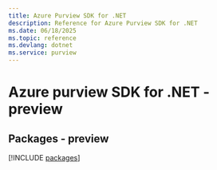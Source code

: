 ```yaml
---
title: Azure Purview SDK for .NET
description: Reference for Azure Purview SDK for .NET
ms.date: 06/18/2025
ms.topic: reference
ms.devlang: dotnet
ms.service: purview
---
```

# Azure purview SDK for .NET - preview
## Packages - preview
[!INCLUDE [packages](purview-index.md)]